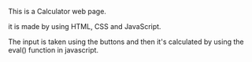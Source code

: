 This is a Calculator web page.

it is made by using HTML, CSS and JavaScript.

The input is taken using the buttons and then it's calculated by using the eval() function in javascript.
